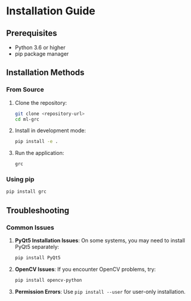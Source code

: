 # Installation Guide

## Prerequisites

- Python 3.6 or higher
- pip package manager

## Installation Methods

### From Source

1. Clone the repository:

   ```bash
   git clone <repository-url>
   cd ml-grc
   ```

2. Install in development mode:

   ```bash
   pip install -e .
   ```

3. Run the application:
   ```bash
   grc
   ```

### Using pip

```bash
pip install grc
```

## Troubleshooting

### Common Issues

1. **PyQt5 Installation Issues**: On some systems, you may need to install PyQt5 separately:

   ```bash
   pip install PyQt5
   ```

2. **OpenCV Issues**: If you encounter OpenCV problems, try:

   ```bash
   pip install opencv-python
   ```

3. **Permission Errors**: Use `pip install --user` for user-only installation.
